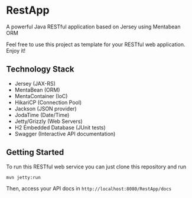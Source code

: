 # RestApp
A powerful Java RESTful application based on Jersey using Mentabean ORM

Feel free to use this project as template for your RESTful web application.
Enjoy it!

## Technology Stack
- Jersey (JAX-RS)
- MentaBean (ORM)
- MentaContainer (IoC)
- HikariCP (Connection Pool)
- Jackson (JSON provider)
- JodaTime (Date/Time)
- Jetty/Grizzly (Web Servers)
- H2 Embedded Database (JUnit tests)
- Swagger (Interactive API documentation)

## Getting Started
To run this RESTful web service you can just clone this repository and run
```
mvn jetty:run
```
Then, access your API docs in `http://localhost:8080/RestApp/docs`
